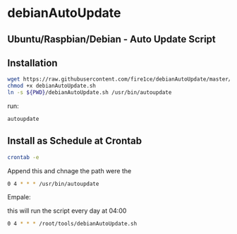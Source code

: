 # debianAutoUpdate

## Ubuntu/Raspbian/Debian - Auto Update Script

## Installation

```bash
wget https://raw.githubusercontent.com/fire1ce/debianAutoUpdate/master/debianAutoUpdate.sh
chmod +x debianAutoUpdate.sh
ln -s ${PWD}/debianAutoUpdate.sh /usr/bin/autoupdate
```

run:

```bash
autoupdate
```

## Install as Schedule at Crontab

```bash
crontab -e
```

Append this and chnage the path were the 

```bash
0 4 * * * /usr/bin/autoupdate
```

Empale:

this will run the script every day at 04:00

```bash
0 4 * * * /root/tools/debianAutoUpdate.sh
```
